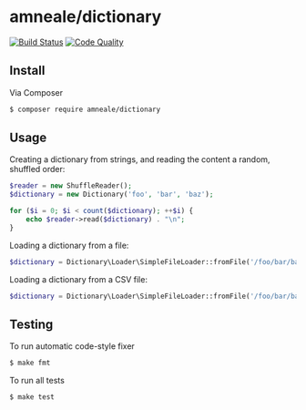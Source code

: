 # amneale/dictionary 
[![Build Status](https://img.shields.io/travis/com/amneale/dictionary?style=flat-square)](https://travis-ci.com/amneale/dictionary)
[![Code Quality](https://img.shields.io/codacy/grade/7539b9c3ee1c4582ae04c26a86b02a5e?style=flat-square)](https://www.codacy.com/app/amneale/dictionary)

## Install
Via Composer
``` bash
$ composer require amneale/dictionary
```

## Usage

Creating a dictionary from strings, and reading the content a random, shuffled order:
``` php
$reader = new ShuffleReader();
$dictionary = new Dictionary('foo', 'bar', 'baz');

for ($i = 0; $i < count($dictionary); ++$i) {
    echo $reader->read($dictionary) . "\n";
}
```

Loading a dictionary from a file:
``` php
$dictionary = Dictionary\Loader\SimpleFileLoader::fromFile('/foo/bar/baz.txt');
```

Loading a dictionary from a CSV file:
``` php
$dictionary = Dictionary\Loader\SimpleFileLoader::fromFile('/foo/bar/baz.csv', ',');
```

## Testing
To run automatic code-style fixer
``` bash
$ make fmt
```

To run all tests
``` bash
$ make test
```
